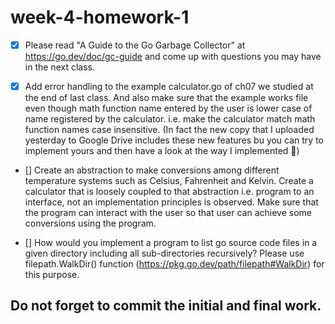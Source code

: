 # week-4-homework-1


- [x] Please read "A Guide to the Go Garbage Collector" at https://go.dev/doc/gc-guide and come up with questions you may have in the next class.
      
- [x] Add error handling to the example calculator.go of ch07 we studied at the end of last class. And also make sure that the example works file even though math function name entered by the user is lower case of name registered by the calculator. i.e. make the calculator match math function names case insensitive. (In fact the new copy that I uploaded yesterday to Google Drive includes these new features bu you can try to implement yours and then have a look at the way I implemented 🙂)
      
- [] Create an abstraction to make conversions among different temperature systems such as Celsius, Fahrenheit and Kelvin. Create a calculator that is loosely coupled to that abstraction i.e. program to an interface, not an implementation principles is observed. Make sure that the program can interact with the user so that user can achieve some conversions using the program.
      
- [] How would you implement a program to list go source code files in a given directory including all sub-directories recursively? Please use filepath.WalkDir() function (https://pkg.go.dev/path/filepath#WalkDir) for this purpose.

## Do not forget to commit the initial and final work.
